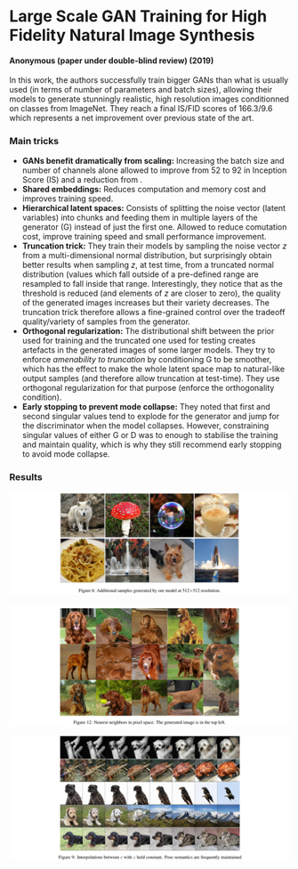 # Large Scale GAN Training for High Fidelity Natural Image Synthesis
#### Anonymous (paper under double-blind review) (2019)

In this work, the authors successfully train bigger GANs than what is usually used (in terms of number of parameters and batch sizes), allowing their models to generate stunningly realistic, high resolution images conditionned on classes from ImageNet. They reach a final IS/FID scores of 166.3/9.6 which represents a net improvement over previous state of the art.

### Main tricks

* **GANs benefit dramatically from scaling:** Increasing the batch size and number of channels alone allowed to improve from 52 to 92 in Inception Score (IS) and a reduction from .
* **Shared embeddings:** Reduces computation and memory cost and improves training speed.
* **Hierarchical latent spaces:** Consists of splitting the noise vector (latent variables) into chunks and feeding them in multiple layers of the generator (G) instead of just the first one. Allowed to reduce comutation cost, improve training speed and small performance  improvement.
* **Truncation trick:** They train their models by sampling the noise vector *z* from a multi-dimensional normal distribution, but surprisingly obtain better results when sampling *z*, at test time, from a truncated normal distribution (values which fall outside of a pre-defined range are resampled to fall inside that range. Interestingly, they notice that as the threshold is reduced (and elements of *z* are closer to zero), the quality of the generated images increases but their variety decreases. The truncation trick therefore allows a fine-grained control over the tradeoff quality/variety of samples from the generator.
* **Orthogonal regularization:** The distributional shift between the prior used for training and the truncated one used for testing creates artefacts in the generated images of some larger models. They try to enforce *amenability to truncation* by conditioning G to be smoother, which has the effect to make the whole latent space map to natural-like output samples (and therefore allow truncation at test-time). They use orthogonal regularization for that purpose (enforce the orthogonality condition).
* **Early stopping to prevent mode collapse:** They noted that first and second singular values tend to explode for the generator and jump for the discriminator when the model collapses. However, constraining singular values of either G or D was to enough to stabilise the training and maintain quality, which is why they still recommend early stopping to avoid mode collapse.

### Results

![fig6](fig6.PNG)

![fig12](fig12.PNG)

![fig9](fig9.PNG)
